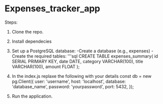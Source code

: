 # Expenses_tracker_app

Steps:
1. Clone the repo.
2. Install dependecies
3. Set up a PostgreSQL database:
   -Create a database (e.g., expenses)
   -Create the required tables:
   '''sql
   CREATE TABLE expenses_summary(
      id SERIAL PRIMARY KEY,
      date DATE,
      category VARCHAR(100),
      title VARCHAR(100),
      amount FLOAT
   );

4. In the index.js replaxe the following with your details
  const db = new pg.Client({
      user: 'username',
      host: 'localhost',
      database: 'database_name',
      password: 'yourpassword',
      port: 5432,
   });

5. Run the application.
